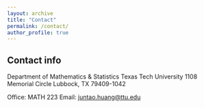 ```yaml
---
layout: archive
title: "Contact"
permalink: /contact/
author_profile: true
---
```


## Contact info

Department of Mathematics & Statistics
Texas Tech University
1108 Memorial Circle
Lubbock, TX 79409-1042

Office: MATH 223
Email: [juntao.huang@ttu.edu](mailto:juntao.huang@ttu.edu)
